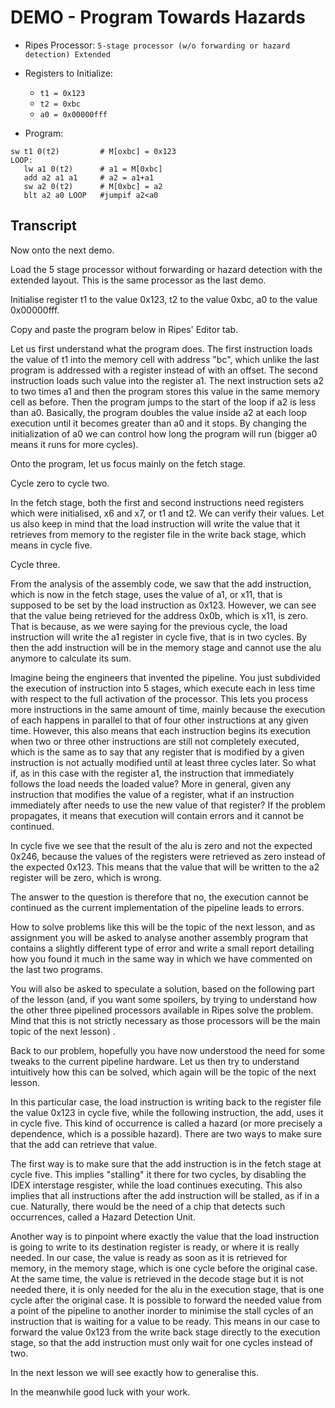 # DEMO - Program Towards Hazards

- Ripes Processor: ```5-stage processor (w/o forwarding or hazard detection) Extended```
- Registers to Initialize:
    - ```t1 = 0x123```
    - ```t2 = 0xbc```
    - ```a0 = 0x00000fff```

- Program:
```assembly
sw t1 0(t2)         # M[oxbc] = 0x123
LOOP:
   lw a1 0(t2)      # a1 = M[0xbc] 
   add a2 a1 a1     # a2 = a1+a1
   sw a2 0(t2)      # M[0xbc] = a2
   blt a2 a0 LOOP   #jumpif a2<a0
```

## Transcript
Now onto the next demo.

Load the 5 stage processor without forwarding or hazard detection with the extended layout. This is the same processor as the last demo.

Initialise register t1 to the value 0x123, t2 to the value 0xbc, a0 to the value 0x00000fff.

Copy and paste the program below in Ripes' Editor tab.

Let us first understand what the program does. The first instruction loads the value of t1 into the memory cell with address "bc", which unlike the last program is addressed with a register instead of with an offset. The second instruction loads such value into the register a1. The next instruction sets a2 to two times a1 and then the program stores this value in the same memory cell as before. Then the program jumps to the start of the loop if a2 is less than a0. Basically, the program doubles the value inside a2 at each loop execution until it becomes greater than a0 and it stops. By changing the initialization of a0 we can control how long the program will run (bigger a0 means it runs for more cycles).

Onto the program, let us focus mainly on the fetch stage.

Cycle zero to cycle two.

In the fetch stage, both the first and second instructions need registers which were initialised, x6 and x7, or t1 and t2. We can verify their values. Let us also keep in mind that the load instruction will write the value that it retrieves from memory to the register file in the write back stage, which means in cycle five.

Cycle three.

From the analysis of the assembly code, we saw that the add instruction, which is now in the fetch stage, uses the value of a1, or x11, that is supposed to be set by the load instruction as 0x123. However, we can see that the value being retrieved for the address 0x0b, which is x11, is zero. That is because, as we were saying for the previous cycle, the load instruction will write the a1 register in cycle five, that is in two cycles. By then the add instruction will be in the memory stage and cannot use the alu anymore to calculate its sum. 

Imagine being the engineers that invented the pipeline. You just subdivided the execution of instruction into 5 stages, which execute each in less time with respect to the full activation of the processor. This lets you process more instructions in the same amount of time, mainly because the execution of each happens in parallel to that of four other instructions at any given time. However, this also means that each instruction begins its execution when two or three other instructions are still not completely executed, which is the same as to say that any register that is modified by a given instruction is not actually modified until at least three cycles later. So what if, as in this case with the register a1, the instruction that immediately follows the load needs the loaded value? More in general, given any instruction that modifies the value of a register, what if an instruction immediately after needs to use the new value of that register?
If the problem propagates, it means that execution will contain errors and it cannot be continued. 

In cycle five we see that the result of the alu is zero and not the expected 0x246, because the values of the registers were retrieved as zero instead of the expected 0x123. This means that the value that will be written to the a2 register will be zero, which is wrong.

The answer to the question is therefore that no, the execution cannot be continued as the current implementation of the pipeline leads to errors.

How to solve problems like this will be the topic of the next lesson, and as assignment you will be asked to analyse another assembly program that contains a slightly different type of error and write a small report detailing how you found it much in the same way in which we have commented on the last two programs.

You will also be asked to speculate a solution, based on the following part of the lesson (and, if you want some spoilers, by trying to understand how the other three pipelined processors available in Ripes solve the problem. Mind that this is not strictly necessary as those processors will be the main topic of the next lesson) .

Back to our problem, hopefully you have now understood the need for some tweaks to the current pipeline hardware. Let us then try to understand intuitively how this can be solved, which again will be the topic of the next lesson. 

In this particular case, the load instruction is writing back to the register file the value 0x123 in cycle five, while the following instruction, the add, uses it in cycle five. This kind of occurrence is called a hazard (or more precisely a dependence, which is a possible hazard). There are two ways to make sure that the add can retrieve that value. 

The first way is to make sure that the add instruction is in the fetch stage at cycle five. This implies "stalling" it there for two cycles, by disabling the IDEX interstage resgister, while the load continues executing. This also implies that all instructions after the add instruction will be stalled, as if in a cue. Naturally, there would be the need of a chip that detects such occurrences, called a Hazard Detection Unit.

Another way is to pinpoint where exactly the value that the load instruction is going to write to its destination register is ready, or where it is really needed. In our case, the value is ready as soon as it is retrieved for memory, in the memory stage, which is one cycle before the original case. At the same time, the value is retrieved in the decode stage but it is not needed there, it is only needed for the alu in the execution stage, that is one cycle after the original case. It is possible to forward the needed value from a point of the pipeline to another inorder to minimise the stall cycles of an instruction that is waiting for a value to be ready. This means in our case to forward the value 0x123 from the write back stage directly to the execution stage, so that the add instruction must only wait for one cycles instead of two.

In the next lesson we will see exactly how to generalise this.

In the meanwhile good luck with your work.
